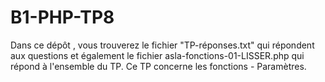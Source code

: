 # B1-PHP-TP8
Dans ce dépôt , vous trouverez le fichier "TP-réponses.txt" qui répondent aux questions et également le fichier asla-fonctions-01-LISSER.php qui répond à l'ensemble du TP.
Ce TP concerne les fonctions - Paramètres.
